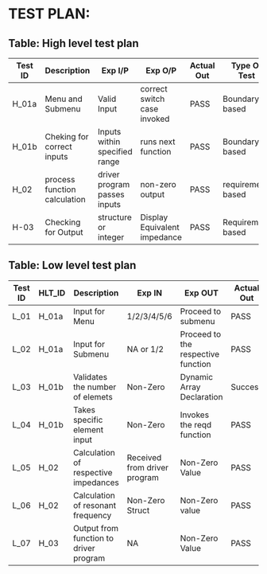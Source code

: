 # TEST PLAN:

## Table: High level test plan

| **Test ID** | **Description**                                              | **Exp I/P** | **Exp O/P** | **Actual Out** |**Type Of Test**  |    
|-------------|--------------------------------------------------------------|------------|-------------|----------------|------------------|
|  H_01a       |Menu and Submenu| Valid Input |correct switch case invoked| PASS | Boundary based|
|  H_01b       |Cheking for correct inputs| Inputs within specified range |runs next function| PASS | Boundary based|
|  H_02        |process function calculation| driver program passes inputs   | non-zero output | PASS |requirement based |
|  H-03        | Checking for Output | structure or integer | Display Equivalent impedance | PASS | Requirement based |


## Table: Low level test plan

| **Test ID** |  **HLT_ID** | **Description**                                              | **Exp IN** | **Exp OUT** | **Actual Out** |**Type Of Test**  |    
|-------------|--------------------------------------------------------------|------------|-------------|----------------|------------------|--------|
|  L_01       | H_01a | Input for Menu |1/2/3/4/5/6 | Proceed to submenu | PASS | Scenario based |
|  L_02       | H_01a | Input for Submenu | NA or 1/2 | Proceed to the respective function | PASS | Scenario based |
|  L_03       | H_01b | Validates the number of elemets |  Non-Zero | Dynamic Array Declaration | Success | Technical    |
|  L_04       | H_01b | Takes specific element input | Non-Zero | Invokes the reqd function | PASS | Requirement based    |
|  L_05| H_02 | Calculation of respective impedances |  Received from driver program | Non-Zero Value|PASS| Requirement & Technical    |
|  L_06       | H_02 | Calculation of resonant frequency | Non-Zero Struct | Non-Zero value| PASS | Requirement & Boundary based    |
|  L_07       | H_03 | Output from function to driver program |  NA | Non-Zero Value | PASS | Requirement based    |

 